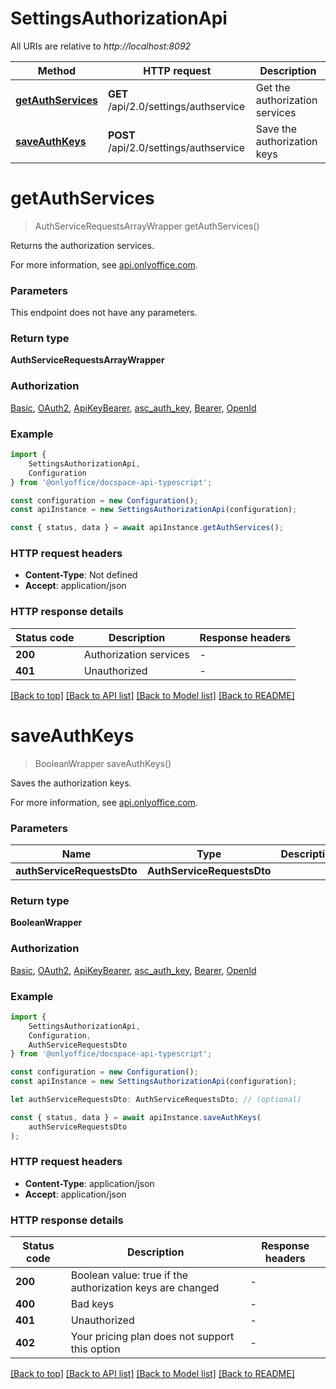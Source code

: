 # SettingsAuthorizationApi

All URIs are relative to *http://localhost:8092*

|Method | HTTP request | Description|
|------------- | ------------- | -------------|
|[**getAuthServices**](#getauthservices) | **GET** /api/2.0/settings/authservice | Get the authorization services|
|[**saveAuthKeys**](#saveauthkeys) | **POST** /api/2.0/settings/authservice | Save the authorization keys|

# **getAuthServices**
> AuthServiceRequestsArrayWrapper getAuthServices()

Returns the authorization services.

For more information, see [api.onlyoffice.com](https://api.onlyoffice.com/docspace/api-backend/usage-api/get-auth-services/).

### Parameters
This endpoint does not have any parameters.


### Return type

**AuthServiceRequestsArrayWrapper**

### Authorization

[Basic](../README.md#Basic), [OAuth2](../README.md#OAuth2), [ApiKeyBearer](../README.md#ApiKeyBearer), [asc_auth_key](../README.md#asc_auth_key), [Bearer](../README.md#Bearer), [OpenId](../README.md#OpenId)

### Example

```typescript
import {
    SettingsAuthorizationApi,
    Configuration
} from '@onlyoffice/docspace-api-typescript';

const configuration = new Configuration();
const apiInstance = new SettingsAuthorizationApi(configuration);

const { status, data } = await apiInstance.getAuthServices();
```

### HTTP request headers

 - **Content-Type**: Not defined
 - **Accept**: application/json


### HTTP response details
| Status code | Description | Response headers |
|-------------|-------------|------------------|
|**200** | Authorization services |  -  |
|**401** | Unauthorized |  -  |

[[Back to top]](#) [[Back to API list]](../README.md#documentation-for-api-endpoints) [[Back to Model list]](../README.md#documentation-for-models) [[Back to README]](../README.md)

# **saveAuthKeys**
> BooleanWrapper saveAuthKeys()

Saves the authorization keys.

For more information, see [api.onlyoffice.com](https://api.onlyoffice.com/docspace/api-backend/usage-api/save-auth-keys/).

### Parameters

|Name | Type | Description  | Notes|
|------------- | ------------- | ------------- | -------------|
| **authServiceRequestsDto** | **AuthServiceRequestsDto**|  | |


### Return type

**BooleanWrapper**

### Authorization

[Basic](../README.md#Basic), [OAuth2](../README.md#OAuth2), [ApiKeyBearer](../README.md#ApiKeyBearer), [asc_auth_key](../README.md#asc_auth_key), [Bearer](../README.md#Bearer), [OpenId](../README.md#OpenId)

### Example

```typescript
import {
    SettingsAuthorizationApi,
    Configuration,
    AuthServiceRequestsDto
} from '@onlyoffice/docspace-api-typescript';

const configuration = new Configuration();
const apiInstance = new SettingsAuthorizationApi(configuration);

let authServiceRequestsDto: AuthServiceRequestsDto; // (optional)

const { status, data } = await apiInstance.saveAuthKeys(
    authServiceRequestsDto
);
```

### HTTP request headers

 - **Content-Type**: application/json
 - **Accept**: application/json


### HTTP response details
| Status code | Description | Response headers |
|-------------|-------------|------------------|
|**200** | Boolean value: true if the authorization keys are changed |  -  |
|**400** | Bad keys |  -  |
|**401** | Unauthorized |  -  |
|**402** | Your pricing plan does not support this option |  -  |

[[Back to top]](#) [[Back to API list]](../README.md#documentation-for-api-endpoints) [[Back to Model list]](../README.md#documentation-for-models) [[Back to README]](../README.md)

